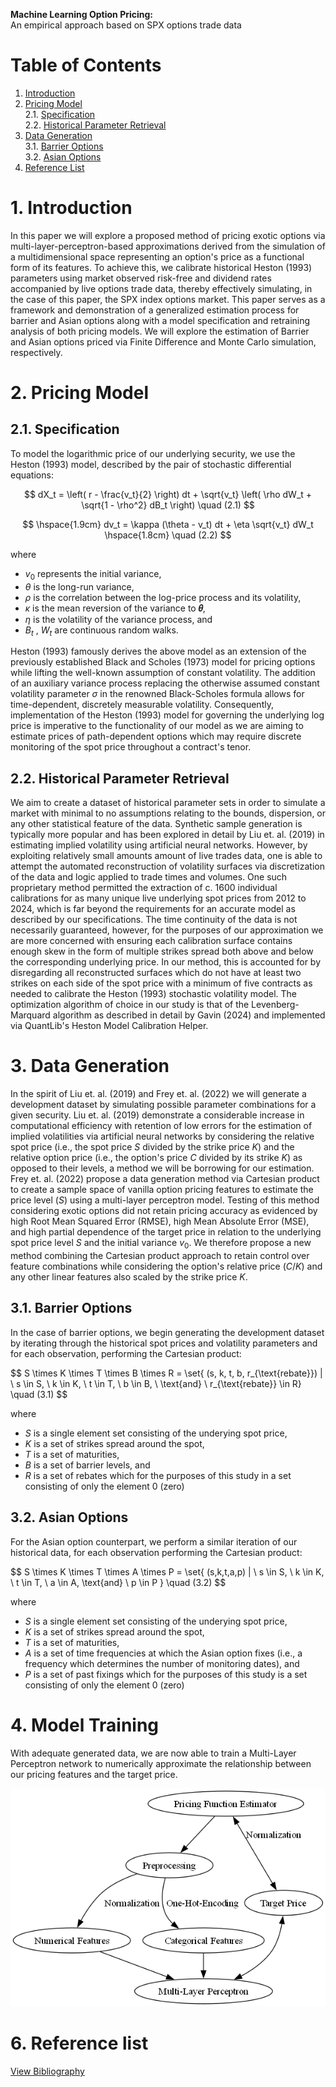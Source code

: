 **Machine Learning Option Pricing:**  
An empirical approach based on SPX options trade data

# Table of Contents
1. [Introduction](#1-introduction)
2. [Pricing Model](#2-pricing-model)<br>
   2.1. [Specification](#21-specification)<br>
   2.2. [Historical Parameter Retrieval](#22-historical-parameter-retrieval)
3. [Data Generation](#3-data-generation)<br>
   3.1. [Barrier Options](#31-barrier-options)<br>
   3.2. [Asian Options](#32-asian-options)
5. [Reference List](#6-reference-list)



# 1. Introduction

In this paper we will explore a proposed method of pricing exotic options via multi-layer-perceptron-based approximations derived from the simulation of a multidimensional space representing an option's price as a functional form of its features. To achieve this, we calibrate historical Heston (1993) parameters using market observed risk-free and dividend rates accompanied by live options trade data, thereby effectively simulating, in the case of this paper, the SPX index options market. This paper serves as a framework and demonstration of a generalized estimation process for barrier and Asian options along with a model specification and retraining analysis of both pricing models. We will explore the estimation of Barrier and Asian options priced via Finite Difference and Monte Carlo simulation, respectively.

# 2. Pricing Model

## 2.1. Specification

To model the logarithmic price of our underlying security, we use the Heston (1993) model, described by the pair of stochastic differential equations:

$$
dX_t = \left( r - \frac{v_t}{2} \right) dt + \sqrt{v_t} \left( \rho dW_t + \sqrt{1 - \rho^2} dB_t \right) \quad (2.1)
$$

$$
\hspace{1.9cm}  dv_t = \kappa (\theta - v_t) dt + \eta \sqrt{v_t} dW_t \hspace{1.8cm} \quad (2.2)
$$


where
- $v_0$ represents the initial variance,
- $\theta$ is the long-run variance,
- $\rho$ is the correlation between the log-price process and its volatility,
- $\kappa$ is the mean reversion of the variance to **𝜃**,
- $\eta$ is the volatility of the variance process, and 
- $B_t$ , $W_t$ are continuous random walks. 

Heston (1993) famously derives the above model as an extension of the previously established Black and Scholes (1973) model for pricing options while lifting the well-known assumption of constant volatility. The addition of an auxiliary variance process replacing the otherwise assumed constant volatility parameter $\sigma$ in the renowned Black-Scholes formula allows for time-dependent, discretely measurable volatility. Consequently, implementation of the Heston (1993) model for governing the underlying log price is imperative to the functionality of our model as we are aiming to estimate prices of path-dependent options which may require discrete monitoring of the spot price throughout a contract's tenor.

## 2.2. Historical Parameter Retrieval

We aim to create a dataset of historical parameter sets in order to simulate a market with minimal to no assumptions relating to the bounds, dispersion, or any other statistical feature of the data. Synthetic sample generation is typically more popular and has been explored in detail by Liu et. al. (2019) in estimating implied volatility using artificial neural networks. However, by exploiting relatively small amounts amount of live trades data, one is able to attempt the automated reconstruction of volatility surfaces via discretization of the data and logic applied to trade times and volumes. One such proprietary method permitted the extraction of c. 1600 individual calibrations for as many unique live underlying spot prices from 2012 to 2024, which is far beyond the requirements for an accurate model as described by our specifications. The time continuity of the data is not necessarily guaranteed, however, for the purposes of our approximation we are more concerned with ensuring each calibration surface contains enough skew in the form of multiple strikes spread both above and below the corresponding underlying price. In our method, this is accounted for by disregarding all reconstructed surfaces which do not have at least two strikes on each side of the spot price with a minimum of five contracts as needed to calibrate the Heston (1993) stochastic volatility model. The optimization algorithm of choice in our study is that of the Levenberg-Marquard algorithm as described in detail by Gavin (2024) and implemented via QuantLib's Heston Model Calibration Helper.

# 3. Data Generation

In the spirit of Liu et. al. (2019) and Frey et. al. (2022) we will generate a development dataset by simulating possible parameter combinations for a given security. Liu et. al. (2019) demonstrate a considerable increase in computational efficiency with retention of low errors for the estimation of implied volatilities via artificial neural networks by considering the relative spot price (i.e., the spot price $S$ divided by the strike price $K$) and the relative option price (i.e., the option's price $C$ divided by its strike $K$) as opposed to their levels, a method we will be borrowing for our estimation. Frey et. al. (2022) propose a data generation method via Cartesian product to create a sample space of vanilla option pricing features to estimate the price level ($S$) using a multi-layer perceptron model. Testing of this method considering exotic options did not retain pricing accuracy as evidenced by high Root Mean Squared Error (RMSE), high Mean Absolute Error (MSE), and high partial dependence of the target price in relation to the underlying spot price level $S$ and the initial variance $v_0$. We therefore propose a new method combining the Cartesian product approach to retain control over feature combinations while considering the option's relative price ($C/K$) and any other linear features also scaled by the strike price $K$.

## 3.1. Barrier Options

In the case of barrier options, we begin generating the development dataset by iterating through the historical spot prices and volatility parameters and for each observation, performing the Cartesian product:

$$
S \times K \times T \times B \times R = \set{ (s, k, t, b, r_{\text{rebate}}) | \ s \in S, \ k \in K, \ t \in T, \ b \in B, \ \text{and} \ r_{\text{rebate}} \in R\} \quad (3.1)
$$

where
- $S$ is a single element set consisting of the underying spot price, <br>
- $K$ is a set of strikes spread around the spot, <br>
- $T$ is a set of maturities, <br>
- $B$ is a set of barrier levels, and <br>
- $R$ is a set of rebates which for the purposes of this study in a set consisting of only the element $0$ (zero)

## 3.2. Asian Options
For the Asian option counterpart, we perform a similar iteration of our historical data, for each observation performing the Cartesian product:

$$
S \times K \times T \times A \times P = \set{ (s,k,t,a,p) | \ s \in S, \ k \in K, \ t \in T, \ a \in A, \text{and} \ p \in P \} \quad (3.2)
$$

where
- $S$ is a single element set consisting of the underying spot price, <br>
- $K$ is a set of strikes spread around the spot, <br>
- $T$ is a set of maturities, <br>
- $A$ is a set of time frequencies at which the Asian option fixes (i.e., a frequency which determines the number of monitoring dates), and
- $P$ is a set of past fixings which for the purposes of this study is a set consisting of only the element $0$ (zero)

# 4. Model Training

With adequate generated data, we are now able to train a Multi-Layer Perceptron network to numerically approximate the relationship between our pricing features and the target price.


![Graph of model specification](README/MLP.png)


# 6. Reference list

<a href="https://www.mybib.com/b/G0Rbd7">View Bibliography</a>

